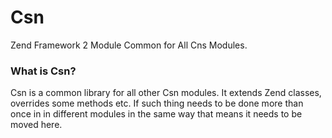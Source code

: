 Csn
===
Zend Framework 2 Module Common for All Cns Modules.

### What is Csn? ###

Csn is a common library for all other Csn modules. It extends Zend classes, overrides some methods etc. 
If such thing needs to be done more than once in in different modules in the same way that means it needs to be moved here.